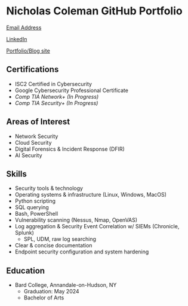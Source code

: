 # Nicholas Coleman GitHub Portfolio 
[Email Address](mailto:nicholashadleycoleman@gmail.com) 

[LinkedIn](https://www.linkedin.com/in/nicholas-coleman-8b595b279/)

[Portfolio/Blog site](https://nicoleman0.github.io/security.github.io/)

## Certifications
- ISC2 Certified in Cybersecurity
- Google Cybersecurity Professional Certificate
- _Comp TIA Network+ (In Progress)_
- _Comp TIA Security+ (In Progress)_

## Areas of Interest 
- Network Security
- Cloud Security
- Digital Forensics & Incident Response (DFIR)
- AI Security

## Skills
- Security tools & technology
- Operating systems & infrastructure (Linux, Windows, MacOS)
- Python scripting
- SQL querying
- Bash, PowerShell
- Vulnerability scanning (Nessus, Nmap, OpenVAS)
- Log aggregation & Security Event Correlation w/ SIEMs (Chronicle, Splunk)
    - SPL, UDM, raw log searching
- Clear & concise documentation
- Endpoint security configuration and system hardening

## Education
- Bard College, Annandale-on-Hudson, NY​
    - Graduation: May 2024​
    - Bachelor of Arts

 


